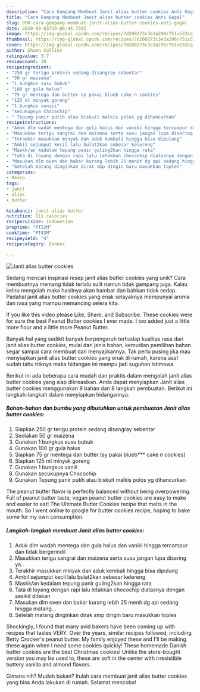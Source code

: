 ```yaml
---
description: "Cara Gampang Membuat Janit alias butter cookies Anti Gagal"
title: "Cara Gampang Membuat Janit alias butter cookies Anti Gagal"
slug: 990-cara-gampang-membuat-janit-alias-butter-cookies-anti-gagal
date: 2020-08-03T19:06:44.739Z
image: https://img-global.cpcdn.com/recipes/7d200273c3e3a290/751x532cq70/janit-alias-butter-cookies-foto-resep-utama.jpg
thumbnail: https://img-global.cpcdn.com/recipes/7d200273c3e3a290/751x532cq70/janit-alias-butter-cookies-foto-resep-utama.jpg
cover: https://img-global.cpcdn.com/recipes/7d200273c3e3a290/751x532cq70/janit-alias-butter-cookies-foto-resep-utama.jpg
author: Shawn Collins
ratingvalue: 3.7
reviewcount: 10
recipeingredient:
- "250 gr terigu protein sedang disangray sebentar"
- "50 gr maizena"
- "1 bungkus susu bubuk"
- "100 gr gula halus"
- "75 gr mentega dan butter sy pakai blueb cake n cookies"
- "125 ml minyak goreng"
- "1 bungkus vaniii"
- "secukupnya Chocochip"
- " Tepung panir putih atau biskuit malkis polos yg dihancurkan"
recipeinstructions:
- "Aduk dlm wadah mentega dan gula halus dan vaniki hingga tercampur dan tidak bergerindil"
- "Masukkan terigu sangrai dan maizena serta susu jangan lupa disaring ya.."
- "Terakhir masukkan minyak dan aduk kembali hingga bisa dipulung"
- "Ambil sejumput kecil lalu bulat2kan sebesar kelereng"
- "Maskk/an kedalam tepung panir guling2kan hingga rata"
- "Tata di loyang dengan rapi lalu letakkan chocochip diatasnya dengan sesikit ditekan"
- "Masukan dlm oven dan bakar kurang lebih 25 menit dg api sedang hingga matang..."
- "Setelah matang dinginkan dirak smp dingin baru masukkan toples"
categories:
- Resep
tags:
- janit
- alias
- butter

katakunci: janit alias butter 
nutrition: 111 calories
recipecuisine: Indonesian
preptime: "PT22M"
cooktime: "PT43M"
recipeyield: "4"
recipecategory: Dinner

---
```



![Janit alias butter cookies](https://img-global.cpcdn.com/recipes/7d200273c3e3a290/751x532cq70/janit-alias-butter-cookies-foto-resep-utama.jpg)

Sedang mencari inspirasi resep janit alias butter cookies yang unik? Cara membuatnya memang tidak terlalu sulit namun tidak gampang juga. Kalau keliru mengolah maka hasilnya akan hambar dan bahkan tidak sedap. Padahal janit alias butter cookies yang enak selayaknya mempunyai aroma dan rasa yang mampu memancing selera kita.

If you like this video please Like, Share, and Subscribe. These cookies were for sure the best Peanut Butter cookies I ever made. I too added just a little more flour and a little more Peanut Butter.

Banyak hal yang sedikit banyak berpengaruh terhadap kualitas rasa dari janit alias butter cookies, mulai dari jenis bahan, kemudian pemilihan bahan segar sampai cara membuat dan menyajikannya. Tak perlu pusing jika mau menyiapkan janit alias butter cookies yang enak di rumah, karena asal sudah tahu triknya maka hidangan ini mampu jadi suguhan istimewa.


Berikut ini ada beberapa cara mudah dan praktis dalam mengolah janit alias butter cookies yang siap dikreasikan. Anda dapat menyiapkan Janit alias butter cookies menggunakan 9 bahan dan 8 langkah pembuatan. Berikut ini langkah-langkah dalam menyiapkan hidangannya.

<!--inarticleads1-->

##### Bahan-bahan dan bumbu yang dibutuhkan untuk pembuatan Janit alias butter cookies:

1. Siapkan 250 gr terigu protein sedang disangray sebentar
1. Sediakan 50 gr maizena
1. Gunakan 1 bungkus susu bubuk
1. Gunakan 100 gr gula halus
1. Siapkan 75 gr mentega dan butter (sy pakai blueb*** cake n cookies)
1. Siapkan 125 ml minyak goreng
1. Gunakan 1 bungkus vaniii
1. Gunakan secukupnya Chocochip
1. Gunakan  Tepung panir putih atau biskuit malkis polos yg dihancurkan


The peanut butter flavor is perfectly balanced without being overpowering. Full of peanut butter taste, vegan peanut butter cookies are easy to make and easier to eat! The Ultimate Butter Cookies recipe that melts in the mouth. So I went online to google for butter cookies recipe, hoping to bake some for my own consumption. 

<!--inarticleads2-->

##### Langkah-langkah membuat Janit alias butter cookies:

1. Aduk dlm wadah mentega dan gula halus dan vaniki hingga tercampur dan tidak bergerindil
1. Masukkan terigu sangrai dan maizena serta susu jangan lupa disaring ya..
1. Terakhir masukkan minyak dan aduk kembali hingga bisa dipulung
1. Ambil sejumput kecil lalu bulat2kan sebesar kelereng
1. Maskk/an kedalam tepung panir guling2kan hingga rata
1. Tata di loyang dengan rapi lalu letakkan chocochip diatasnya dengan sesikit ditekan
1. Masukan dlm oven dan bakar kurang lebih 25 menit dg api sedang hingga matang...
1. Setelah matang dinginkan dirak smp dingin baru masukkan toples


Shockingly, I found that many avid bakers have been coming up with recipes that tastes VERY. Over the years, similar recipes followed, including Betty Crocker&#39;s peanut butter. My family enjoyed these and I&#39;ll be making these again when I need some cookies quickly! These homemade Danish butter cookies are the best Christmas cookies! Unlike the store-bought version you may be used to, these are soft in the center with irresistible buttery vanilla and almond flavors. 

Gimana nih? Mudah bukan? Itulah cara membuat janit alias butter cookies yang bisa Anda lakukan di rumah. Selamat mencoba!
